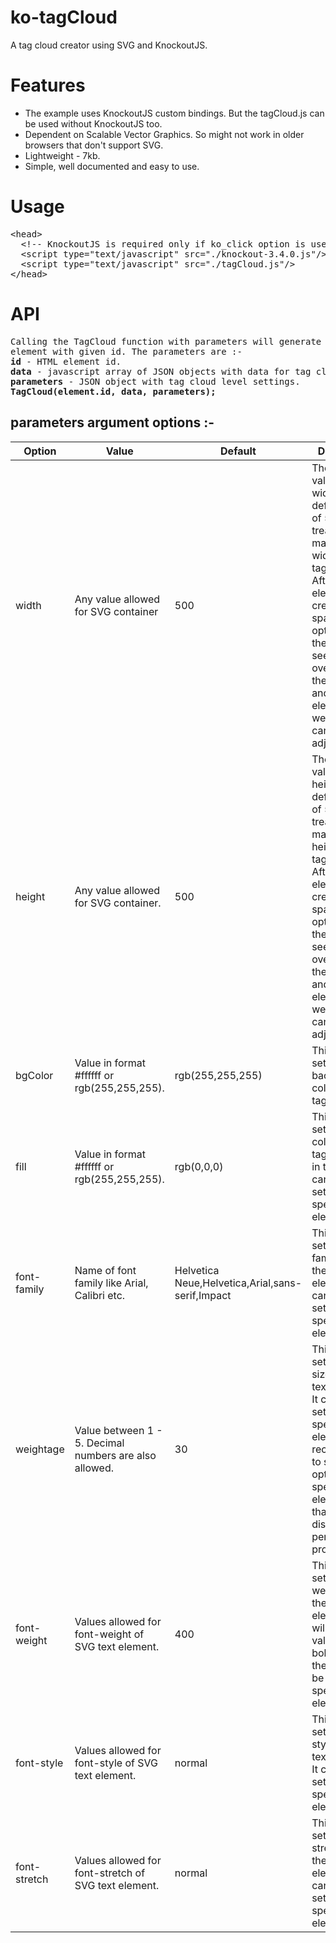 # ko-tagCloud
A tag cloud creator using SVG and KnockoutJS.

<h1>Features</h1>
<ul>
<li>The example uses KnockoutJS custom bindings. But the tagCloud.js can be used without KnockoutJS too.</li>
<li>Dependent on Scalable Vector Graphics. So might not work in older browsers that don't support SVG.</li>
<li>Lightweight - 7kb.</li>
<li>Simple, well documented and easy to use.</li>
</ul>

<h1>Usage</h1>
<div>
<pre>
<<span>head</span>>
  <<span>!--&nbsp;KnockoutJS is required only if ko_click option is used</span>&nbsp;-->
  <<span>script type="text/javascript" src="./knockout-3.4.0.js"/></span>
  <<span>script type="text/javascript" src="./tagCloud.js"/></span>
<<span>/head</span>>
</pre>
</div>

<h1>API</h1><pre>
Calling the TagCloud function with parameters will generate a tag cloud and append it to the 
element with given id. The parameters are :-
<b>id</b> - HTML element id.
<b>data</b> - javascript array of JSON objects with data for tag cloud elements.
<b>parameters</b> - JSON object with tag cloud level settings.
<b>TagCloud(element.id, data, parameters);</b>
</pre>

<h2>parameters argument options :-</h2>
<table width="100%">
<thead>
<tr>
<th>Option</th>
<th>Value</th>
<th>Default</th>
<th>Description</th>
</tr>
</thead>
<tr>
<td>width</td>
<td>Any value allowed for SVG container</td>
<td>500</td>
<td>The given value for width or default value of 500 is treated as maximum width of the tag cloud. After the elements are created the space is optimized. If the elements seem to overflow then the value and/or the element weightage can be adjusted.</td>
</tr>
<tr>
<td>height</td>
<td>Any value allowed for SVG container.</td>
<td>500</td>
<td>The given value for height or default value of 500 is treated as maximum height of the tag cloud. After the elements are created the space is optimized. If the elements seem to overflow then the value and/or the element weightage can be adjusted.</td>
</tr>
<tr>
<td>bgColor</td>
<td>Value in format #ffffff or rgb(255,255,255).</td>
<td>rgb(255,255,255)</td>
<td>This option sets the background color of the tag cloud.</td>
</tr>
<tr>
<td>fill</td>
<td>Value in format #ffffff or rgb(255,255,255).</td>
<td>rgb(0,0,0)</td>
<td>This option sets the text color of all the tag elements in the cloud. It can be also set on specific cloud element.</td>
</tr>
<tr>
<td>font-family</td>
<td>Name of font family like Arial, Calibri etc.</td>
<td>Helvetica Neue,Helvetica,Arial,sans-serif,Impact</td>
<td>This option sets the font family of all the text elements. It can be also set on specific cloud element.</td>
</tr>
<tr>
<td>weightage</td>
<td>Value between 1 - 5. Decimal numbers are also allowed. </td>
<td>30</td>
<td>This option sets the font size of all the text elements. It can be also set on specific cloud element. It is recommended to set this option on specific element so that they are displayed as per their prominence.</td>
</tr>
<tr>
<td>font-weight</td>
<td>Values allowed for font-weight of SVG text element.</td>
<td>400</td>
<td>This option sets the font weight of all the text elements. This will set the value for boldness of the text. It can be also set on specific cloud element.</td>
</tr>
<tr>
<td>font-style</td>
<td>Values allowed for font-style of SVG text element.</td>
<td>normal</td>
<td>This option sets the font style of all the text elements. It can be also set on specific cloud element.</td>
</tr>
<tr>
<td>font-stretch</td>
<td>Values allowed for font-stretch of SVG text element.</td>
<td>normal</td>
<td>This option sets the font stretch of all the text elements. It can be also set on specific cloud element.</td>
</tr>
</table>

